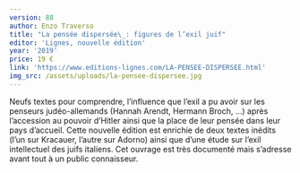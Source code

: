 ```yaml
---
version: 88
author: Enzo Traverso
title: "La pensée dispersée\_: figures de l’exil juif"
editor: 'Lignes, nouvelle édition'
year: '2019'
price: 19 €
link: 'https://www.editions-lignes.com/LA-PENSEE-DISPERSEE.html'
img_src: /assets/uploads/la-pensee-dispersee.jpg
---
```

Neufs textes pour comprendre, l’influence que l’exil a pu avoir sur les penseurs judéo-allemands (Hannah Arendt, Hermann Broch, …) après l’accession au pouvoir d’Hitler ainsi que la place de leur pensée dans leur pays d’accueil. Cette nouvelle édition est enrichie de deux textes inédits (l’un sur Kracauer, l’autre sur Adorno) ainsi que d’une étude sur l’exil intellectuel des juifs italiens. Cet ouvrage est très documenté mais s’adresse avant tout à un public connaisseur.
